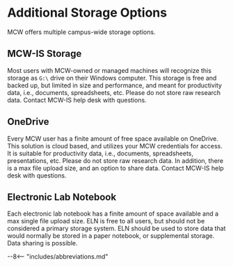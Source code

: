 # Additional Storage Options

MCW offers multiple campus-wide storage options.

## MCW-IS Storage

Most users with MCW-owned or managed machines will recognize this storage as `G:\` drive on their Windows computer. This storage is free and backed up, but limited in size and performance, and meant for productivity data, i.e., documents, spreadsheets, etc. Please do not store raw research data. Contact MCW-IS help desk with questions.

## OneDrive

Every MCW user has a finite amount of free space available on OneDrive. This solution is cloud based, and utilizes your MCW credentials for access. It is suitable for productivity data, i.e., documents, spreadsheets, presentations, etc. Please do not store raw research data. In addition, there is a max file upload size, and an option to share data. Contact MCW-IS help desk with questions.

## Electronic Lab Notebook

Each electronic lab notebook has a finite amount of space available and a max single file upload size. ELN is free to all users, but should not be considered a primary storage system. ELN should be used to store data that would normally be stored in a paper notebook, or supplemental storage. Data sharing is possible.

--8<-- "includes/abbreviations.md"
